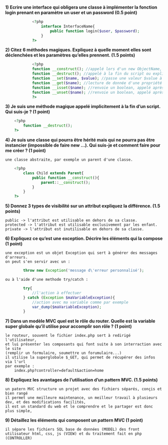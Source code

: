 __1) Ecrire une interface qui obligera une classe à implémenter la fonction login prenant en paramètre un user et un password (0.5 point)__
```php
            <?php
                interface InterfaceName{
                    public function login($user, $password);
                }
            ?> 
```
__2) Citez 6 méthodes magiques. Expliquez à quelle moment elles sont déclenchées et les paramètres qu’elles prennent. (1.5 points)__
```php
            <?php
            function __construct(); //appelé lors d'un new ObjectName, initialise l'objet
            function __destruct(); //appelé à la fin du script ou explicitement par le dev, détruit l'objet
            function __set($name, $value); //passe une valeur $value à une propriété $name à laquelle on n'a pas accès (droits insuffisants, ou inexistance de l'attribut)
            function __get($name); //lecture de donnée d'une propriété $name à laquelle on n'a pas accès (droits insuffisants, ou inexistance de l'attribut)
            function __isset($name); //renvoie un boolean, appelé après isset($name) qui vérifie l'existence d'une propriété $name à laquelle on n'a pas accès (droits insuffisants, ou inexistance de l'attribut)
            function __unset($name); //renvoie un boolean, appelé après unset($name) qui détruit une propriété $name à laquelle on n'a pas accès (droits insuffisants, ou inexistance de l'attribut)
            ?>
```
__3) Je suis une méthode magique appelé implicitement à la fin d’un script. Qui suis-je ? (1 point)__
```php
    <?php
        function __destruct();    
    ?>
```
__4) Je suis une classe qui pourra être hérité mais qui ne pourra pas être instancier (impossible de faire new ...). Qui suis-je et comment faire pour me créer ? (1 point)__

    une classe abstraite, par exemple un parent d'une classe.
```php
    <?php
        class Child extends Parent{
            public function __construct(){
                parent::__construct();
            }
        }   
    ?>
```
__5) Donnez 3 types de visibilité sur un attribut expliquez la différence. (1.5 points)__

    public -> l'attribut est utilisable en dehors de sa classe.
    protected -> l'attribut est utilisable exclusivement par les enfant.
    private -> l'attribut est inutilisable en dehors de sa classe.

__6) Expliquez ce qu’est une exception. Décrire les éléments qui la compose (1 point)__

    une exception est un objet Exception qui sert à générer des messages d'arreurs.
    on peut s'en servir avec un :
```php
        throw new Exception('message d\'erreur personnalisé');
```        
    ou à l'aide d'une methode try/catch : 
```php    
        try{
            //l'action à effectuer
        } catch (Exception $maVariableException){
            //action avec ma variable comme par exemple
            var_dump($maVariableException);
        }
```

__7) Dans un modèle MVC quel est le rôle du router. Quelle est la variable super globale qu’il utilise pour accomplir son rôle ? (1 point)__

    le routeur, souvent le fichier index.php sert à redirigé l'utilisateur, 
    et lui présenter les composants qui font suite à son interraction avec le site
    (remplir un formulaire, soumettre un forumulaire...)
    il utilise la superglobale $_GET, qui permet de récupérer des infos via l'url
    par exemple : 
        index.php?controller=default&action=home

__8) Expliquez les avantages de l’utilisation d’un pattern MVC. (1.5 points)__

    un patern MVC structure un projet avec des fichiers séparés, conçis et bien rangé
    il permet une meilleure maintenance, un meilleur travail à plusieurs dev, et des modifications facilités,
    il est un standard du web et le comprendre et le partager est donc plus simple,

__9) Détaillez les éléments qui composent un pattern MVC (1 point)__

    il sépare les fichiers SQL base de données (MODEL) des front utilisateur html, css, js (VIEW) et du traitement fait en php (CONTROLLER)
